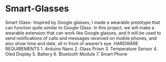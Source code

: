 # Smart-Glasses
Smart Glass- Inspired by Google glasses, I made a wearable prototype that can function quite similar to Google Glass. In this project, we will make a wearable extension that can work like Google glasses, and it will be used to send notifications of calls and messages received on mobile phones, and also show time and date, all in front of wearer’s eye.  HARDWARE REQUIREMENTS 1. Arduino Nano 2. Glass Prism 3. Temperature Sensor 4. Oled Display 5. Battery 6. Bluetooth Module 7. Smart Phone
